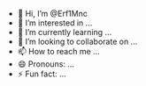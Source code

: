 - 👋 Hi, I’m @Erf1Mnc
- 👀 I’m interested in ...
- 🌱 I’m currently learning ...
- 💞️ I’m looking to collaborate on ...
- 📫 How to reach me ...
- 😄 Pronouns: ...
- ⚡ Fun fact: ...

<!---
Erf1Mnc/Erf1Mnc is a ✨ special ✨ repository because its `README.md` (this file) appears on your GitHub profile.
You can click the Preview link to take a look at your changes.
--->
